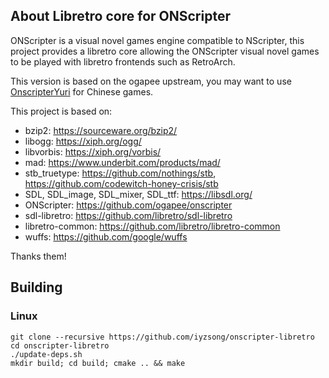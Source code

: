 ## About Libretro core for ONScripter

ONScripter is a visual novel games engine compatible to NScripter,
this project provides a libretro core allowing the ONScripter visual
novel games to be played with libretro frontends such as RetroArch.

This version is based on the ogapee upstream, you may want to use
[OnscripterYuri](https://github.com/YuriSizuku/OnscripterYuri) for Chinese games.



This project is based on:
- bzip2: https://sourceware.org/bzip2/
- libogg: https://xiph.org/ogg/
- libvorbis: https://xiph.org/vorbis/
- mad: https://www.underbit.com/products/mad/
- stb_truetype: https://github.com/nothings/stb, https://github.com/codewitch-honey-crisis/stb
- SDL, SDL_image, SDL_mixer, SDL_ttf: https://libsdl.org/
- ONScripter: https://github.com/ogapee/onscripter
- sdl-libretro: https://github.com/libretro/sdl-libretro
- libretro-common: https://github.com/libretro/libretro-common
- wuffs: https://github.com/google/wuffs

Thanks them!

## Building

### Linux

    git clone --recursive https://github.com/iyzsong/onscripter-libretro
    cd onscripter-libretro
    ./update-deps.sh
    mkdir build; cd build; cmake .. && make
